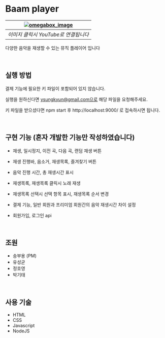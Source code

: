 # Baam player

| [![omegabox_image](https://user-images.githubusercontent.com/15887982/93062899-7d97d180-f6b0-11ea-9e41-d44741a2cd04.gif)](https://youtu.be/KkLLEdy4nKI) |
| :-----------------------------------------------------------------------------------------------------------------------------------------------------: |
|                                                          _이미지 클릭시 YouTube로 연결됩니다_                                                           |

다양한 음악을 재생할 수 있는 뮤직 플레이어 입니다

<br>

## 실행 방법

결제 기능에 필요한 키 파일이 포함되어 있지 않습니다.

실행을 원하신다면 ysungkyun@gmail.com으로 해당 파일을 요청해주세요.

키 파일을 받으셨다면 npm start 후 http://localhost:9000/ 로 접속하시면 됩니다.

<br>

## 구현 기능 (혼자 개발한 기능만 작성하였습니다)

- 재생, 일시정지, 이전 곡, 다음 곡, 랜덤 재생 버튼

- 재생 진행바, 음소거, 재생목록, 즐겨찾기 버튼

- 음악 진행 시간, 총 재생시간 표시

- 재생목록, 재생목록 클릭시 노래 재생

- 재생목록 선택시 선택 항목 표시, 재생목록 순서 변경

- 결제 기능, 일반 회원과 프리미엄 회원간의 음악 재생시간 차이 설정

- 회원가입, 로그인 api

<br>

## 조원

- 송부용 (PM)
- 유성균
- 정호영
- 박기태

<br>

## 사용 기술

- HTML
- CSS
- Javascript
- NodeJS

